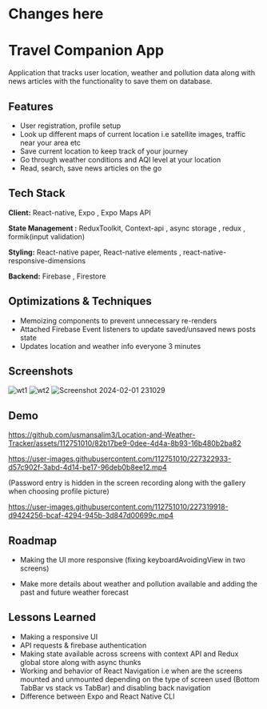# Changes here
# Travel Companion App

Application that tracks user location, weather and pollution data along with news articles with the functionality to save them on database.

## Features
- User registration, profile setup 
- Look up different maps of current location i.e satellite images, traffic near your area etc
- Save current location to keep track of your journey
- Go through weather conditions and AQI level at your location
- Read, search, save news articles on the go


## Tech Stack

**Client:** React-native, Expo , Expo Maps API

**State Management :** ReduxToolkit, Context-api , async storage , redux , formik(input validation)

**Styling:** React-native paper, React-native elements , react-native-responsive-dimensions


**Backend:** Firebase , Firestore


## Optimizations & Techniques

- Memoizing components to prevent unnecessary re-renders 
- Attached Firebase Event listeners to update saved/unsaved news posts state
- Updates location and weather info everyone 3 minutes 

## Screenshots

![wt1](https://github.com/usmansalim3/openAI/assets/112751010/d85a6df8-b4cd-4f67-b7fe-c4d8bcc697aa)
![wt2](https://github.com/usmansalim3/openAI/assets/112751010/adf491d4-2ebe-4f46-b5c3-d3933c252c11)
![Screenshot 2024-02-01 231029](https://github.com/usmansalim3/Location-and-Weather-Tracker/assets/112751010/9fa3713f-f840-475d-8142-f5154aeb7497)

## Demo

https://github.com/usmansalim3/Location-and-Weather-Tracker/assets/112751010/82b17be9-0dee-4d4a-8b93-16b480b2ba82

https://user-images.githubusercontent.com/112751010/227322933-d57c902f-3abd-4d14-be17-96deb0b8ee12.mp4

(Password entry is hidden in the screen recording along with the gallery when choosing profile picture)

https://user-images.githubusercontent.com/112751010/227319918-d9424256-bcaf-4294-945b-3d847d00699c.mp4




## Roadmap

- Making the UI more responsive (fixing keyboardAvoidingView in two screens)

- Make more details about weather and pollution available and adding the past and future weather forecast

## Lessons Learned

- Making a responsive UI
- API requests & firebase authentication 
- Making state available across screens with context API and Redux global store along with async thunks
- Working and behavior of React Navigation i.e when are the screens mounted and unmounted depending on the type of screen used (Bottom TabBar vs stack vs TabBar) and disabling back navigation 
- Difference between Expo and React Native CLI





